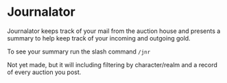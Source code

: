 # Journalator

Journalator keeps track of your mail from the auction house and presents a
summary to help keep track of your incoming and outgoing gold.

To see your summary run the slash command `/jnr`

Not yet made, but it will including filtering by character/realm and a record of
every auction you post.
